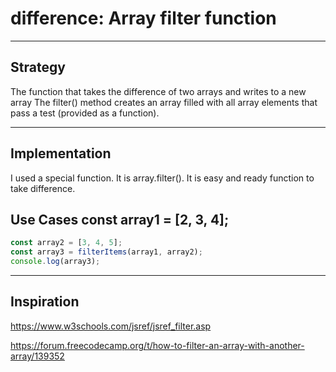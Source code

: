 # difference: Array filter function

<!-- BEGIN DOCS -->

<!-- END DOCS -->

---

## Strategy

The function that takes the difference of two arrays and writes to a new array
The filter() method creates an array filled with all array elements that pass a test (provided as a function).

---

## Implementation

 I used a special function. It is array.filter(). It is easy and ready function to take difference.

## Use Cases const array1 = [2, 3, 4];

```js
const array2 = [3, 4, 5];
const array3 = filterItems(array1, array2);
console.log(array3);
```

---

## Inspiration

https://www.w3schools.com/jsref/jsref_filter.asp

https://forum.freecodecamp.org/t/how-to-filter-an-array-with-another-array/139352

<!--
  was there any code, blog post, video, ... that inspired your solution?
  there's nothing wrong with adapting other people's code, just give them credit!
  and say how it inspired your solution.
-->
